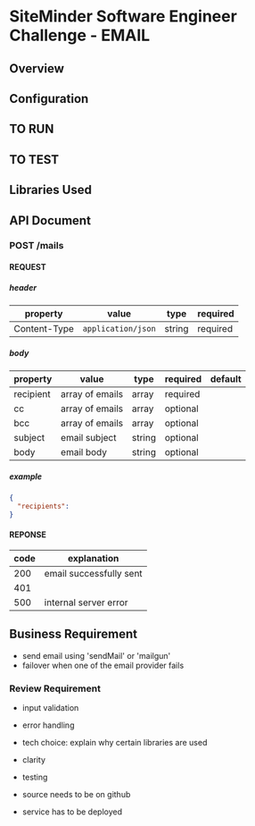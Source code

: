 # SiteMinder Software Engineer Challenge - EMAIL

## Overview

## Configuration

## TO RUN

## TO TEST

## Libraries Used

## API Document

### POST /mails

#### REQUEST

##### header

| property     | value              | type   | required |
| ------------ | ------------------ | ------ | -------- |
| Content-Type | `application/json` | string | required |

##### body

| property  | value           | type   | required | default |
| --------- | --------------- | ------ | -------- | ------- |
| recipient | array of emails | array  | required |         |
| cc        | array of emails | array  | optional |         |
| bcc       | array of emails | array  | optional |         |
| subject   | email subject   | string | optional |         |
| body      | email body      | string | optional |         |

##### example

```json
{
  "recipients":
}
```

#### REPONSE

| code | explanation             |
| ---- | ----------------------- |
| 200  | email successfully sent |
| 401  |                         |
| 500  | internal server error   |

## Business Requirement

- send email using 'sendMail' or 'mailgun'
- failover when one of the email provider fails

### Review Requirement

- input validation
- error handling
- tech choice: explain why certain libraries are used
- clarity
- testing

- source needs to be on github
- service has to be deployed

